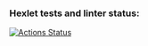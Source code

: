 ### Hexlet tests and linter status:
[![Actions Status](https://github.com/KuznetsovaSveta/layout-designer-project-58/actions/workflows/hexlet-check.yml/badge.svg)](https://github.com/KuznetsovaSveta/layout-designer-project-58/actions)